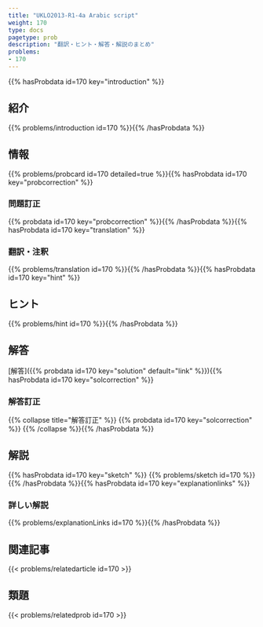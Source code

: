 ```yaml
---
title: "UKLO2013-R1-4a Arabic script"
weight: 170
type: docs
pagetype: prob
description: "翻訳・ヒント・解答・解説のまとめ"
problems: 
- 170
---
```


{{% hasProbdata id=170 key="introduction" %}}

## 紹介

{{% problems/introduction id=170 %}}{{% /hasProbdata %}}

## 情報

{{% problems/probcard id=170 detailed=true %}}{{% hasProbdata id=170 key="probcorrection" %}}

### 問題訂正

{{% probdata id=170 key="probcorrection" %}}{{% /hasProbdata %}}{{% hasProbdata id=170 key="translation" %}}

### 翻訳・注釈

{{% problems/translation id=170 %}}{{% /hasProbdata %}}{{% hasProbdata id=170 key="hint" %}}

## ヒント

{{% problems/hint id=170 %}}{{% /hasProbdata %}}

## 解答

[解答]({{% probdata id=170 key="solution" default="link" %}}){{% hasProbdata id=170 key="solcorrection" %}}

### 解答訂正

{{% collapse title="解答訂正" %}}
{{% probdata id=170 key="solcorrection" %}}
{{% /collapse %}}{{% /hasProbdata %}}

## 解説

{{% hasProbdata id=170 key="sketch" %}}
{{% problems/sketch id=170 %}}
{{% /hasProbdata %}}{{% hasProbdata id=170 key="explanationlinks" %}}

### 詳しい解説

{{% problems/explanationLinks id=170 %}}{{% /hasProbdata %}}

## 関連記事

{{< problems/relatedarticle id=170 >}}

## 類題

{{< problems/relatedprob id=170 >}}
